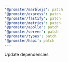 ```yaml
---
'@promster/marblejs': patch
'@promster/express': patch
'@promster/fastify': patch
'@promster/metrics': patch
'@promster/apollo': patch
'@promster/server': patch
'@promster/types': patch
'@promster/hapi': patch
---
```


Update dependencies

